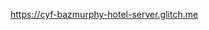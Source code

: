 <a href="https://cyf-bazmurphy-hotel.glitch.me" target="_blank">https://cyf-bazmurphy-hotel-server.glitch.me</a>

